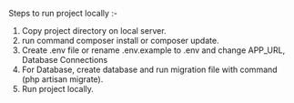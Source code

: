 Steps to run project locally :- 
1. Copy project directory on local server.
2. run command composer install or composer update.
3. Create .env file or rename .env.example to .env and change APP_URL, Database Connections
4. For Database, create database and run migration file with command (php artisan migrate).
5. Run project locally.
